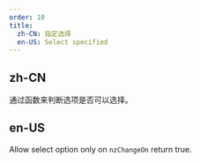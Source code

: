 ```yaml
---
order: 10
title:
  zh-CN: 指定选择
  en-US: Select specified
---
```


## zh-CN

通过函数来判断选项是否可以选择。

## en-US

Allow select option only on `nzChangeOn` return true.

